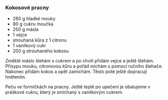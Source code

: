 ### Kokosové pracny

- 280 g hladké mouky 
- 80 g cukru moučka
- 250 g másla
- 1 vejce
- strouhaná kůra z 1 citronu
- 1 vanilkový cukr
- 200 g strouhaného kokosu


Změklé máslo šlehám s cukrem a po chvíli přidám vejce a ještě šlehám. Přisypu mouku, citronovou kůru a pořád míchám s pomocí ručního šlehače. Nakonec přidám kokos a opět zamíchám. Těsto poté ještě dopracuji hnětením. 

Peču ve formičkách na pracny. Ještě teplé po upečení je obalujeme v práškové cukru, který je smíchaný s vanilkovým cukrem.



